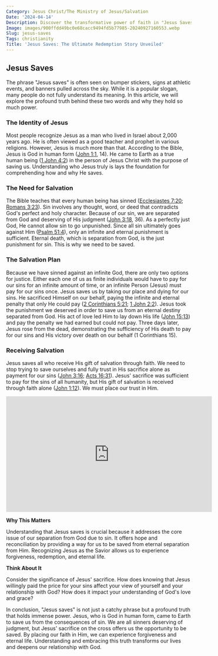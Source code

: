 ```yaml
---
Category: Jesus Christ/The Ministry of Jesus/Salvation
Date: '2024-04-14'
Description: Discover the transformative power of faith in "Jesus Saves" - a profound exploration of spiritual redemption and salvation. Explore the profound impact of Jesus' teachings on believers worldwide.
Image: images/900ffdd49bc0e68cacc9494fd5b77985-20240927160553.webp
Slug: jesus-saves
Tags: christianity
Title: 'Jesus Saves: The Ultimate Redemption Story Unveiled'
---
```


## Jesus Saves

The phrase "Jesus saves" is often seen on bumper stickers, signs at athletic events, and banners pulled across the sky. While it is a popular slogan, many people do not fully understand its meaning. In this article, we will explore the profound truth behind these two words and why they hold so much power.

### The Identity of Jesus

Most people recognize Jesus as a man who lived in Israel about 2,000 years ago. He is often viewed as a good teacher and prophet in various religions. However, Jesus is much more than that. According to the Bible, Jesus is God in human form ([John 1:1](https://www.bibleref.com/John/1/John-1-1.html), 14). He came to Earth as a true human being ([1 John 4:2](https://www.bibleref.com/1-John/4/1-John-4-2.html)) in the person of Jesus Christ with the purpose of saving us. Understanding who Jesus truly is lays the foundation for comprehending how and why He saves.

### The Need for Salvation

The Bible teaches that every human being has sinned ([Ecclesiastes 7:20](https://www.bibleref.com/Ecclesiastes/7/Ecclesiastes-7-20.html); [Romans 3:23](https://www.bibleref.com/Romans/3/Romans-3-23.html)). Sin involves any thought, word, or deed that contradicts God's perfect and holy character. Because of our sin, we are separated from God and deserving of His judgment ([John 3:18](https://www.bibleref.com/John/3/John-3-18.html), 36). As a perfectly just God, He cannot allow sin to go unpunished. Since all sin ultimately goes against Him ([Psalm 51:4](https://www.bibleref.com/Psalm/51/Psalm-51-4.html)), only an infinite and eternal punishment is sufficient. Eternal death, which is separation from God, is the just punishment for sin. This is why we need to be saved.

### The Salvation Plan

Because we have sinned against an infinite God, there are only two options for justice. Either each one of us as finite individuals would have to pay for our sins for an infinite amount of time, or an infinite Person (Jesus) must pay for our sins once. Jesus saves us by taking our place and dying for our sins. He sacrificed Himself on our behalf, paying the infinite and eternal penalty that only He could pay ([2 Corinthians 5:21](https://www.bibleref.com/2-Corinthians/5/2-Corinthians-5-21.html); [1 John 2:2](https://www.bibleref.com/1-John/2/1-John-2-2.html)). Jesus took the punishment we deserved in order to save us from an eternal destiny separated from God. His act of love led Him to lay down His life ([John 15:13](https://www.bibleref.com/John/15/John-15-13.html)) and pay the penalty we had earned but could not pay. Three days later, Jesus rose from the dead, demonstrating the sufficiency of His death to pay for our sins and His victory over death on our behalf (1 Corinthians 15).

### Receiving Salvation

Jesus saves all who receive His gift of salvation through faith. We need to stop trying to save ourselves and fully trust in His sacrifice alone as payment for our sins ([John 3:16](https://www.bibleref.com/John/3/John-3-16.html); [Acts 16:31](https://www.bibleref.com/Acts/16/Acts-16-31.html)). Jesus' sacrifice was sufficient to pay for the sins of all humanity, but His gift of salvation is received through faith alone ([John 1:12](https://www.bibleref.com/John/1/John-1-12.html)). We must place our trust in Him.


<iframe width="560" height="315" src="https://www.youtube.com/embed/w3yoyaUj-Sg" frameborder="0" allow="autoplay; encrypted-media" allowfullscreen></iframe>


**Why This Matters**

Understanding that Jesus saves is crucial because it addresses the core issue of our separation from God due to sin. It offers hope and reconciliation by providing a way for us to be saved from eternal separation from Him. Recognizing Jesus as the Savior allows us to experience forgiveness, redemption, and eternal life.

**Think About It**

Consider the significance of Jesus' sacrifice. How does knowing that Jesus willingly paid the price for your sins affect your view of yourself and your relationship with God? How does it impact your understanding of God's love and grace?

In conclusion, "Jesus saves" is not just a catchy phrase but a profound truth that holds immense power. Jesus, who is God in human form, came to Earth to save us from the consequences of sin. We are all sinners deserving of judgment, but Jesus' sacrifice on the cross offers us the opportunity to be saved. By placing our faith in Him, we can experience forgiveness and eternal life. Understanding and embracing this truth transforms our lives and deepens our relationship with God.